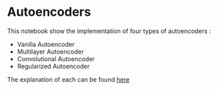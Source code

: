 # Autoencoders

This notebook show the implementation of four types of autoencoders :

* Vanilla Autoencoder
* Multilayer Autoencoder
* Convolutional Autoencoder
* Regularized Autoencoder

The explanation of each can be found [here](https://towardsdatascience.com/deep-inside-autoencoders-7e41f319999f)
